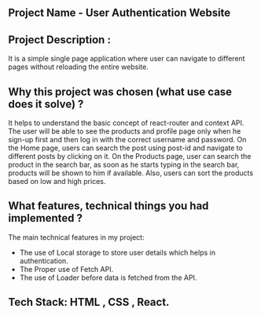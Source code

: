 ##	Project Name - User Authentication Website

##	Project Description :
It is a simple single page application where user can navigate to different pages without reloading the entire website.

## Why this project was chosen (what use case does it solve) ?
It helps to understand the  basic concept of react-router and context API.
The user will be able to see the products and profile page only when he sign-up first and then log in with the correct username and password. On the Home page, users can search the post using post-id and navigate to different posts by clicking on it. On the Products page,  user can search the product in the search bar, as soon as he starts typing in the search bar, products will be shown to him if available. Also, users can sort the products based on low and high prices.


##	What features, technical things you had implemented ?
  The main technical features in my project:
- The use of Local storage to store user details which helps in authentication.
- The Proper use of Fetch API.
- The use of Loader before data is fetched from the API.

##  Tech Stack: HTML , CSS , React.
